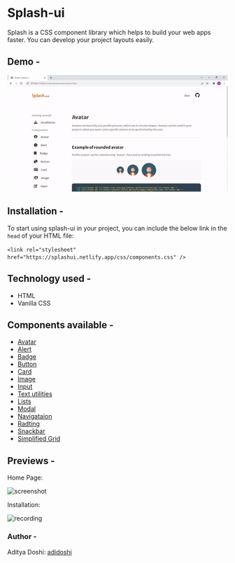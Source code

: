 # Splash-ui

Splash is a CSS component library which helps to build your web apps faster. You can develop your project layouts easily.

## Demo -

![splashui](/assets/images/demo.gif)

## Installation -

To start using splash-ui in your project, you can include the below link in the `head` of your HTML file:

`<link rel="stylesheet" href="https://splashui.netlify.app/css/components.css" />`

## Technology used -

- HTML
- Vanilla CSS

## Components available -

- [Avatar](https://splashui.netlify.app/components/avatar/avatar)
- [Alert](https://splashui.netlify.app/components/alert/alert)
- [Badge](https://splashui.netlify.app/components/badge/badge)
- [Button](https://splashui.netlify.app/components/button/button)
- [Card](https://splashui.netlify.app/components/card/card)
- [Image](https://splashui.netlify.app/components/image/image)
- [Input](https://splashui.netlify.app/components/input/input)
- [Text utilities](https://splashui.netlify.app/components/input/input)
- [Lists](https://splashui.netlify.app/components/lists/lists)
- [Modal](https://splashui.netlify.app/components/modal/modal)
- [Navigataion](https://splashui.netlify.app/components/navigation/navigation)
- [Radting](https://splashui.netlify.app/components/rating/rating)
- [Snackbar](https://splashui.netlify.app/components/snackbar/snackbar)
- [Simplified Grid](https://splashui.netlify.app/components/simplifiedgrid/simplifiedgrid)

## Previews -

Home Page:

![screenshot](https://netlify-cocoon.netlify.app/.netlify/functions/fetch?code=307&path=eyJzaXRlX2lkIjoiMTYxMTNlNTUtNGFhYS00NTYyLTk4YzEtNDk3YWY1MDE3OTFhIiwiZGVwbG95X2lkIjoiNjIxMjRiYmE3MDFiNTUwMDA3OTZmMmJmIiwiaWQiOiI0NTcxOTVmNC0xOGY3LTQ2M2QtYTRhNi03YTk1ODY0ZjYyOGYifQ==)

Installation:

![recording](https://netlify-cocoon.netlify.app/.netlify/functions/fetch?code=307&path=eyJzaXRlX2lkIjoiMTYxMTNlNTUtNGFhYS00NTYyLTk4YzEtNDk3YWY1MDE3OTFhIiwiZGVwbG95X2lkIjoiNjIxMjRiYmE3MDFiNTUwMDA3OTZmMmJmIiwiaWQiOiJmNDBhYzAzZS1mMjk1LTRkOGUtODIwMi04Y2ZhZDhjNzcxYTcifQ==)

### Author -

Aditya Doshi: [adidoshi](https://github.com/adidoshi)
